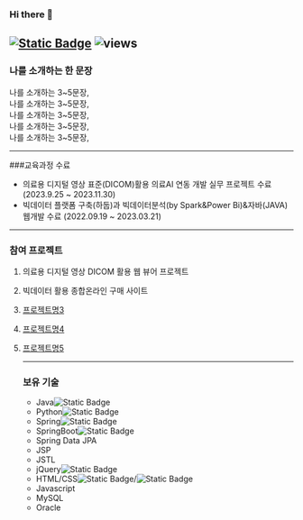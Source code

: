 ### Hi there 👋
[![Static Badge](https://img.shields.io/badge/Email-blue)](mailto:jhoh416@gmail.com)
![views](https://gh-hits.nomadcoders.workers.dev/view?username=jhoh416)
---

### 나를 소개하는 한 문장

나를 소개하는 3~5문장, <br>
나를 소개하는 3~5문장, <br>
나를 소개하는 3~5문장, <br>
나를 소개하는 3~5문장, <br>
나를 소개하는 3~5문장, <br>

---

###교육과정 수료
* 의료용 디지털 영상 표준(DICOM)활용 의료AI 연동 개발 실무 프로젝트 수료 (2023.9.25 ~ 2023.11.30)
* 빅데이터 플랫폼 구축(하둡)과 빅데이터분석(by Spark&Power Bi)&자바(JAVA)웹개발 수료 (2022.09.19 ~ 2023.03.21)

---

### 참여 프로젝트
1. 의료용 디지털 영상 DICOM 활용 웹 뷰어 프로젝트
2. 빅데이터 활용 종합온라인 구매 사이트
3. [프로젝트명3](깃헙리포지토리주소)
4. [프로젝트명4](배포링크)
5. [프로젝트명5](테스크툴주소)

   ---

   ### 보유 기술
   * Java![Static Badge](https://img.shields.io/badge/Java-437291?style=flat-square&logo=Coffeescript&logoColor=white)
   * Python![Static Badge](https://img.shields.io/badge/Python-3776AB?style=flat-square&logo=Python&logoColor=white)
   * Spring![Static Badge](https://img.shields.io/badge/Spring-6DB33F?style=flat-square&logo=Spring&logoColor=white)
   * SpringBoot![Static Badge](https://img.shields.io/badge/Springboot-6DB33F?style=flat-square&logo=Springboot&logoColor=white)
   * Spring Data JPA
   * JSP
   * JSTL
   * jQuery![Static Badge](https://img.shields.io/badge/jquery-0769AD?style=flat-square&logo=jquery&logoColor=white)
   * HTML/CSS![Static Badge](https://img.shields.io/badge/HTML5-E34F26?style=flat-square&logo=HTML5&logoColor=white)/![Static Badge](https://img.shields.io/badge/CSS3-1572B6?style=flat-square&logo=CSS3&logoColor=white)
   * Javascript
   * MySQL
   * Oracle
<!--
**jhoh416/jhoh416** is a ✨ _special_ ✨ repository because its `README.md` (this file) appears on your GitHub profile.

Here are some ideas to get you started:

- 🔭 I’m currently working on ...
- 🌱 I’m currently learning ...
- 👯 I’m looking to collaborate on ...
- 🤔 I’m looking for help with ...
- 💬 Ask me about ...
- 📫 How to reach me: ...
- 😄 Pronouns: ...
- ⚡ Fun fact: ...
-->
